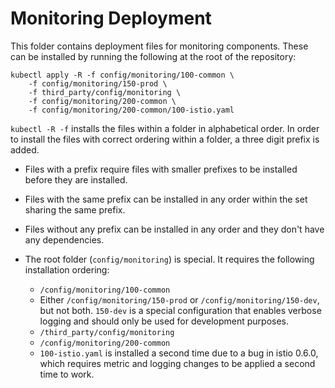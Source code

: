 # Monitoring Deployment

This folder contains deployment files for monitoring components.
These can be installed by running the following at the root of the repository:

```shell
kubectl apply -R -f config/monitoring/100-common \
    -f config/monitoring/150-prod \
    -f third_party/config/monitoring \
    -f config/monitoring/200-common \
    -f config/monitoring/200-common/100-istio.yaml
```

`kubectl -R -f` installs the files within a folder in alphabetical order.
In order to install the files with correct ordering within a folder,
a three digit prefix is added.

* Files with a prefix require files with smaller prefixes to be installed before they are installed.
* Files with the same prefix can be installed in any order within the set sharing the same prefix.
* Files without any prefix can be installed in any order and they don't have any dependencies.
* The root folder (`config/monitoring`) is special. It requires the following installation ordering:

    * `/config/monitoring/100-common`
    *  Either `/config/monitoring/150-prod` or `/config/monitoring/150-dev`, but not both. `150-dev` is a
       special configuration that enables verbose logging and should only be used for development purposes.
    * `/third_party/config/monitoring`
    * `/config/monitoring/200-common`
    * `100-istio.yaml` is installed a second time due to a bug in istio 0.6.0, which requires metric
     and logging changes to be applied a second time to work.
